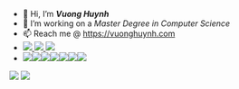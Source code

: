 - 👋 Hi, I’m ***Vuong Huynh***
- 🌱 I’m working on a *Master Degree in Computer Science*
- 📫 Reach me @ https://vuonghuynh.com
- <a href=https://github.com/mannhuynh> <img src="https://img.shields.io/badge/github-%23121011.svg?style=for-the-badge&logo=github&logoColor=white"> </a><a href=https://www.linkedin.com/in/vuongtrinhhuynh/> <img src="https://img.shields.io/badge/-LinkedIn-0e76a8?style=plastic&logo=linkedIn"> </a><a href=https://twitter.com/huynhtrinhvuong> <img src="https://img.shields.io/badge/-Twitter-1DA1F2?style=plastic&logo=Twitter"> </a>
- <img src="https://img.shields.io/badge/python-3670A0?style=for-the-badge&logo=python&logoColor=ffdd54"><img src="https://img.shields.io/badge/go-%2300ADD8.svg?style=for-the-badge&logo=go&logoColor=white"><img src="https://img.shields.io/badge/javascript-%23323330.svg?style=for-the-badge&logo=javascript&logoColor=%23F7DF1E"><img src="https://img.shields.io/badge/css3-%231572B6.svg?style=for-the-badge&logo=css3&logoColor=white"><img src="https://img.shields.io/badge/html5-%23E34F26.svg?style=for-the-badge&logo=html5&logoColor=white"><img src="https://img.shields.io/badge/django-%23092E20.svg?style=for-the-badge&logo=django&logoColor=white"><img src="https://img.shields.io/badge/react-%2320232a.svg?style=for-the-badge&logo=react&logoColor=%2361DAFB">

<img src="https://github-readme-stats.vercel.app/api?username=mannhuynh&theme=radical&show_icons=true&count_private=true">
<img src="https://github-readme-stats.vercel.app/api/top-langs/?username=mannhuynh&theme=radical&layout=&langs_count=5">

<!---
mannhuynh/mannhuynh is a ✨ special ✨ repository because its `README.md` (this file) appears on your GitHub profile.
You can click the Preview link to take a look at your changes.
--->
